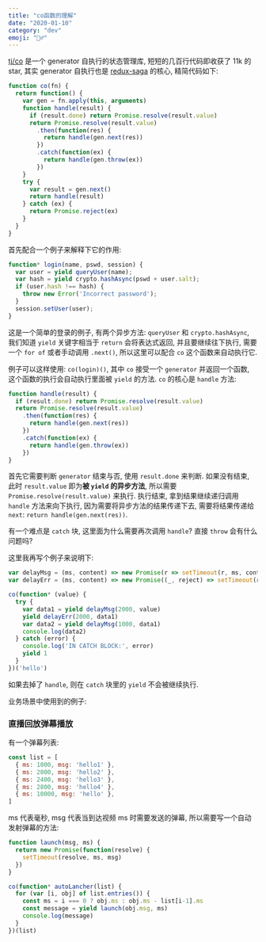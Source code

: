 ```yaml
---
title: "co函数的理解"
date: "2020-01-10"
category: "dev"
emoji: "🙇‍♂️"
---
```


[tj/co](https://github.com/tj/co) 是一个 generator 自执行的状态管理库, 短短的几百行代码即收获了 11k 的 star, 其实 generator 自执行也是 [redux-saga](https://github.com/redux-saga/redux-saga/) 的核心, 精简代码如下:

```javascript
function co(fn) {
  return function() {
    var gen = fn.apply(this, arguments)
    function handle(result) {
      if (result.done) return Promise.resolve(result.value)
      return Promise.resolve(result.value)
        .then(function(res) {
          return handle(gen.next(res))
        })
        .catch(function(ex) {
          return handle(gen.throw(ex))
        })
    }
    try {
      var result = gen.next()
      return handle(result)
    } catch (ex) {
      return Promise.reject(ex)
    }
  }
}
```

首先配合一个例子来解释下它的作用:

```javascript
function* login(name, pswd, session) {
  var user = yield queryUser(name);
  var hash = yield crypto.hashAsync(pswd + user.salt);
  if (user.hash !== hash) {
    throw new Error('Incorrect password');
  }
  session.setUser(user);
}
```

这是一个简单的登录的例子, 有两个异步方法: `queryUser` 和 `crypto.hashAsync`, 我们知道 `yield` 关键字相当于 `return` 会将表达式返回, 并且要继续往下执行, 需要一个 `for of` 或者手动调用 `.next()`, 所以这里可以配合 `co` 这个函数来自动执行它.

例子可以这样使用: `co(login)()`, 其中 `co` 接受一个 `generator` 并返回一个函数, 这个函数的执行会自动执行里面被 `yield` 的方法. `co` 的核心是 `handle` 方法:

```javascript
function handle(result) {
  if (result.done) return Promise.resolve(result.value)
  return Promise.resolve(result.value)
    .then(function(res) {
      return handle(gen.next(res))
    })
    .catch(function(ex) {
      return handle(gen.throw(ex))
    })
}
```

首先它需要判断 `generator` 结束与否, 使用 `result.done` 来判断. 如果没有结束, 此时 `result.value` 即为**被 `yield` 的异步方法**, 所以需要 `Promise.resolve(result.value)` 来执行. 执行结束, 拿到结果继续递归调用 `handle` 方法来向下执行, 因为需要将异步方法的结果传递下去, 需要将结果传递给 `next`: `return handle(gen.next(res))`.

有一个难点是 `catch` 块, 这里面为什么需要再次调用 `handle`? 直接 `throw` 会有什么问题吗?

这里我再写个例子来说明下:


```javascript
var delayMsg = (ms, content) => new Promise(r => setTimeout(r, ms, content))
var delayErr = (ms, content) => new Promise((_, reject) => setTimeout(reject, ms, new Error(content)))

co(function* (value) {
  try {
    var data1 = yield delayMsg(2000, value)
    yield delayErr(2000, data1)
    var data2 = yield delayMsg(1000, data1)
    console.log(data2)
  } catch (error) {
    console.log('IN CATCH BLOCK:', error)
    yield 1
  }
})('hello')
```

如果去掉了 `handle`, 则在 `catch` 块里的 `yield` 不会被继续执行.


业务场景中使用到的例子:

### 直播回放弹幕播放

有一个弹幕列表:

```javascript
const list = [
  { ms: 1000, msg: 'hello1' },
  { ms: 2000, msg: 'hello2' },
  { ms: 2400, msg: 'hello3' },
  { ms: 2800, msg: 'hello4' },
  { ms: 10000, msg: 'hello' },
]
```

ms 代表毫秒, msg 代表当到达视频 ms 时需要发送的弹幕, 所以需要写一个自动发射弹幕的方法:

```javascript
function launch(msg, ms) {
  return new Promise(function(resolve) {
    setTimeout(resolve, ms, msg)
  })
}

co(function* autoLancher(list) {
  for (var [i, obj] of list.entries()) {
    const ms = i === 0 ? obj.ms : obj.ms - list[i-1].ms
    const message = yield launch(obj.msg, ms)
    console.log(message)
  }
})(list)
```

